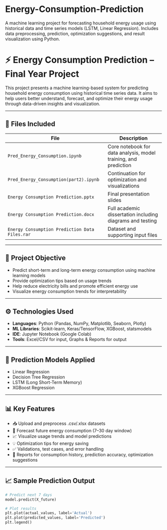 # Energy-Consumption-Prediction
A machine learning project for forecasting household energy usage using historical data and time series models (LSTM, Linear Regression). Includes data preprocessing, prediction, optimization suggestions, and result visualization using Python.

# ⚡ Energy Consumption Prediction – Final Year Project

This project presents a machine learning-based system for predicting household energy consumption using historical time series data. It aims to help users better understand, forecast, and optimize their energy usage through data-driven insights and visualization.

---

## 📂 Files Included

| File | Description |
|------|-------------|
| `Pred_Energy_Consumption.ipynb` | Core notebook for data analysis, model training, and prediction |
| `Pred_Energy_Consumption(part2).ipynb` | Continuation for optimization and visualizations |
| `Energy Consumption Prediction.pptx` | Final presentation slides |
| `Energy Consumption Prediction.docx` | Full academic dissertation including diagrams and testing |
| `Energy Consumption Prediction Data Files.rar` | Dataset and supporting input files |

---

## 🎯 Project Objective

- Predict short-term and long-term energy consumption using machine learning models
- Provide optimization tips based on usage trends
- Help reduce electricity bills and promote efficient energy use
- Visualize energy consumption trends for interpretability

---

## ⚙️ Technologies Used

- **Languages**: Python (Pandas, NumPy, Matplotlib, Seaborn, Plotly)
- **ML Libraries**: Scikit-learn, Keras/TensorFlow, XGBoost, statsmodels
- **IDE**: Jupyter Notebook (Google Colab)
- **Tools**: Excel/CSV for input, Graphs & Reports for output

---

## 🧪 Prediction Models Applied

- Linear Regression
- Decision Tree Regression
- LSTM (Long Short-Term Memory)
- XGBoost Regression

---

## 📊 Key Features

- 📥 Upload and preprocess .csv/.xlsx datasets
- 🧠 Forecast future energy consumption (7–30 day window)
- 📈 Visualize usage trends and model predictions
- 💡 Optimization tips for energy saving
- ✅ Validations, test cases, and error handling
- 📃 Reports for consumption history, prediction accuracy, optimization suggestions

---

## 📈 Sample Prediction Output

```python
# Predict next 7 days
model.predict(X_future)

# Plot results
plt.plot(actual_values, label='Actual')
plt.plot(predicted_values, label='Predicted')
plt.legend()
